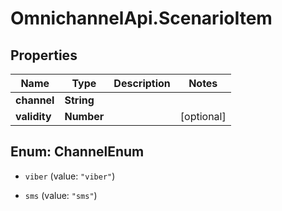 # OmnichannelApi.ScenarioItem

## Properties
Name | Type | Description | Notes
------------ | ------------- | ------------- | -------------
**channel** | **String** |  | 
**validity** | **Number** |  | [optional] 


<a name="ChannelEnum"></a>
## Enum: ChannelEnum


* `viber` (value: `"viber"`)

* `sms` (value: `"sms"`)




